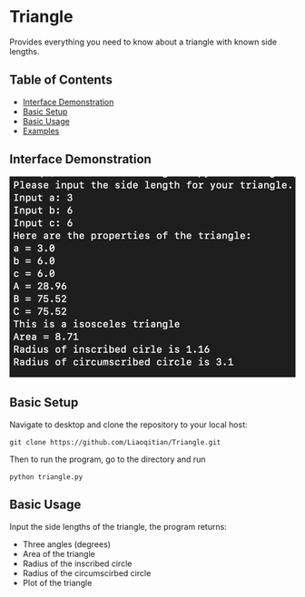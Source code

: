 # Triangle

Provides everything you need to know about a triangle with known side lengths.

## Table of Contents
  - [Interface Demonstration](#Interface-Demonstration)
  - [Basic Setup](#basic-setup)
  - [Basic Usage](#basic-usage)
  - [Examples](#examples)

## Interface Demonstration
![alt text](https://github.com/Liaoqitian/Triangle/blob/master/Interface%20Demo.png "Interface Demo")

## Basic Setup 
Navigate to desktop and clone the repository to your local host: 
```
git clone https://github.com/Liaoqitian/Triangle.git
```
Then to run the program, go to the directory and run 
```
python triangle.py
```

## Basic Usage
Input the side lengths of the triangle, the program returns: 
- Three angles (degrees) 
- Area of the triangle
- Radius of the inscribed circle
- Radius of the circumscirbed circle 
- Plot of the triangle 
